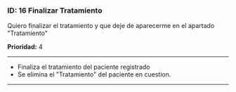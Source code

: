 ### **ID:** 16 **Finalizar Tratamiento**

Quiero finalizar el tratamiento y que deje de aparecerme en el apartado "Tratamiento"

**Prioridad:** 4

---

* Finaliza el tratamiento del paciente registrado
* Se elimina el "Tratamiento" del paciente en cuestion.

---
